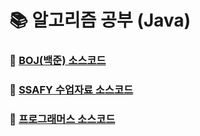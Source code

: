 # 📚 알고리즘 공부 (Java)

### 📗 [BOJ(백준) 소스코드](https://github.com/Songwonseok/StudyAlgo/tree/master/Solution/src/baek)
### 📘 [SSAFY 수업자료 소스코드](https://github.com/Songwonseok/StudyAlgo/tree/master/Solution/src/SSAFY)
### 📕 [프로그래머스 소스코드](https://github.com/Songwonseok/StudyAlgo/tree/master/Solution/src/Programmers)
